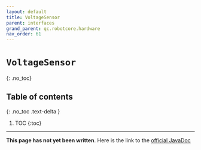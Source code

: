 ```yaml
---
layout: default
title: VoltageSensor
parent: interfaces
grand_parent: qc.robotcore.hardware
nav_order: 61
---
```

# `VoltageSensor`
{: .no_toc}

## Table of contents
{: .no_toc .text-delta }

1. TOC
{:toc}
---
**This page has not yet been written**. Here is the link to the [official JavaDoc](https://ftctechnh.github.io/ftc_app/doc/javadoc/com/qualcomm/robotcore/hardware/VoltageSensor.html)
        